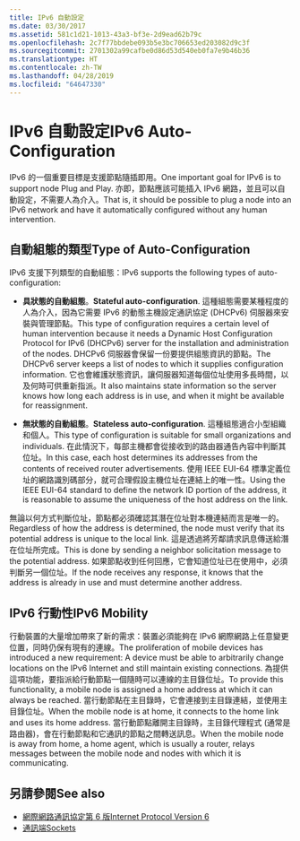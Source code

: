 ```yaml
---
title: IPv6 自動設定
ms.date: 03/30/2017
ms.assetid: 581c1d21-1013-43a3-bf3e-2d9ead62b79c
ms.openlocfilehash: 2c7f77bbdebe093b5e3bc706653ed203082d9c3f
ms.sourcegitcommit: 2701302a99cafbe0d86d53d540eb0fa7e9b46b36
ms.translationtype: HT
ms.contentlocale: zh-TW
ms.lasthandoff: 04/28/2019
ms.locfileid: "64647330"
---
```

# <a name="ipv6-auto-configuration"></a><span data-ttu-id="169a9-102">IPv6 自動設定</span><span class="sxs-lookup"><span data-stu-id="169a9-102">IPv6 Auto-Configuration</span></span>
<span data-ttu-id="169a9-103">IPv6 的一個重要目標是支援節點隨插即用。</span><span class="sxs-lookup"><span data-stu-id="169a9-103">One important goal for IPv6 is to support node Plug and Play.</span></span> <span data-ttu-id="169a9-104">亦即，節點應該可能插入 IPv6 網路，並且可以自動設定，不需要人為介入。</span><span class="sxs-lookup"><span data-stu-id="169a9-104">That is, it should be possible to plug a node into an IPv6 network and have it automatically configured without any human intervention.</span></span>  
  
## <a name="type-of-auto-configuration"></a><span data-ttu-id="169a9-105">自動組態的類型</span><span class="sxs-lookup"><span data-stu-id="169a9-105">Type of Auto-Configuration</span></span>  
 <span data-ttu-id="169a9-106">IPv6 支援下列類型的自動組態：</span><span class="sxs-lookup"><span data-stu-id="169a9-106">IPv6 supports the following types of auto-configuration:</span></span>  
  
- <span data-ttu-id="169a9-107">**具狀態的自動組態**。</span><span class="sxs-lookup"><span data-stu-id="169a9-107">**Stateful auto-configuration**.</span></span> <span data-ttu-id="169a9-108">這種組態需要某種程度的人為介入，因為它需要 IPv6 的動態主機設定通訊協定 (DHCPv6) 伺服器來安裝與管理節點。</span><span class="sxs-lookup"><span data-stu-id="169a9-108">This type of configuration requires a certain level of human intervention because it needs a Dynamic Host Configuration Protocol for IPv6 (DHCPv6) server for the installation and administration of the nodes.</span></span> <span data-ttu-id="169a9-109">DHCPv6 伺服器會保留一份要提供組態資訊的節點。</span><span class="sxs-lookup"><span data-stu-id="169a9-109">The DHCPv6 server keeps a list of nodes to which it supplies configuration information.</span></span> <span data-ttu-id="169a9-110">它也會維護狀態資訊，讓伺服器知道每個位址使用多長時間，以及何時可供重新指派。</span><span class="sxs-lookup"><span data-stu-id="169a9-110">It also maintains state information so the server knows how long each address is in use, and when it might be available for reassignment.</span></span>  
  
- <span data-ttu-id="169a9-111">**無狀態的自動組態**。</span><span class="sxs-lookup"><span data-stu-id="169a9-111">**Stateless auto-configuration**.</span></span> <span data-ttu-id="169a9-112">這種組態適合小型組織和個人。</span><span class="sxs-lookup"><span data-stu-id="169a9-112">This type of configuration is suitable for small organizations and individuals.</span></span> <span data-ttu-id="169a9-113">在此情況下，每部主機都會從接收到的路由器通告內容中判斷其位址。</span><span class="sxs-lookup"><span data-stu-id="169a9-113">In this case, each host determines its addresses from the contents of received router advertisements.</span></span> <span data-ttu-id="169a9-114">使用 IEEE EUI-64 標準定義位址的網路識別碼部分，就可合理假設主機位址在連結上的唯一性。</span><span class="sxs-lookup"><span data-stu-id="169a9-114">Using the IEEE EUI-64 standard to define the network ID portion of the address, it is reasonable to assume the uniqueness of the host address on the link.</span></span>  
  
 <span data-ttu-id="169a9-115">無論以何方式判斷位址，節點都必須確認其潛在位址對本機連結而言是唯一的。</span><span class="sxs-lookup"><span data-stu-id="169a9-115">Regardless of how the address is determined, the node must verify that its potential address is unique to the local link.</span></span> <span data-ttu-id="169a9-116">這是透過將芳鄰請求訊息傳送給潛在位址所完成。</span><span class="sxs-lookup"><span data-stu-id="169a9-116">This is done by sending a neighbor solicitation message to the potential address.</span></span> <span data-ttu-id="169a9-117">如果節點收到任何回應，它會知道位址已在使用中，必須判斷另一個位址。</span><span class="sxs-lookup"><span data-stu-id="169a9-117">If the node receives any response, it knows that the address is already in use and must determine another address.</span></span>  
  
## <a name="ipv6-mobility"></a><span data-ttu-id="169a9-118">IPv6 行動性</span><span class="sxs-lookup"><span data-stu-id="169a9-118">IPv6 Mobility</span></span>  
 <span data-ttu-id="169a9-119">行動裝置的大量增加帶來了新的需求：裝置必須能夠在 IPv6 網際網路上任意變更位置，同時仍保有現有的連線。</span><span class="sxs-lookup"><span data-stu-id="169a9-119">The proliferation of mobile devices has introduced a new requirement: A device must be able to arbitrarily change locations on the IPv6 Internet and still maintain existing connections.</span></span> <span data-ttu-id="169a9-120">為提供這項功能，要指派給行動節點一個隨時可以連線的主目錄位址。</span><span class="sxs-lookup"><span data-stu-id="169a9-120">To provide this functionality, a mobile node is assigned a home address at which it can always be reached.</span></span> <span data-ttu-id="169a9-121">當行動節點在主目錄時，它會連接到主目錄連結，並使用主目錄位址。</span><span class="sxs-lookup"><span data-stu-id="169a9-121">When the mobile node is at home, it connects to the home link and uses its home address.</span></span> <span data-ttu-id="169a9-122">當行動節點離開主目錄時，主目錄代理程式 (通常是路由器)，會在行動節點和它通訊的節點之間轉送訊息。</span><span class="sxs-lookup"><span data-stu-id="169a9-122">When the mobile node is away from home, a home agent, which is usually a router, relays messages between the mobile node and nodes with which it is communicating.</span></span>  
  
## <a name="see-also"></a><span data-ttu-id="169a9-123">另請參閱</span><span class="sxs-lookup"><span data-stu-id="169a9-123">See also</span></span>

- [<span data-ttu-id="169a9-124">網際網路通訊協定第 6 版</span><span class="sxs-lookup"><span data-stu-id="169a9-124">Internet Protocol Version 6</span></span>](../../../docs/framework/network-programming/internet-protocol-version-6.md)
- [<span data-ttu-id="169a9-125">通訊端</span><span class="sxs-lookup"><span data-stu-id="169a9-125">Sockets</span></span>](../../../docs/framework/network-programming/sockets.md)
